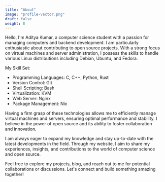 ```yaml
---
title: "About"
image: "profile-vector.png"
draft: false
weight: 8
---
```


Hello, I'm Aditya Kumar, a computer science student with a passion for managing computers and backend development. I am particularly enthusiastic about contributing to open source projects. With a strong focus on virtual machines and server administration, I possess the skills to handle various Linux distributions including Debian, Ubuntu, and Fedora.

My Skill Set:

- Programming Languages: C, C++, Python, Rust
- Version Control: Git
- Shell Scripting: Bash
- Virtualization: KVM
- Web Server: Nginx
- Package Management: Nix

Having a firm grasp of these technologies allows me to efficiently manage virtual machines and servers, ensuring optimal performance and stability. I believe in the power of open source and its ability to foster collaboration and innovation.

I am always eager to expand my knowledge and stay up-to-date with the latest developments in the field. Through my website, I aim to share my experiences, insights, and contributions to the world of computer science and open source.

Feel free to explore my projects, blog, and reach out to me for potential collaborations or discussions. Let's connect and build something amazing together!
